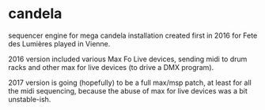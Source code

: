 # candela
sequencer engine for mega candela installation
created first in 2016 for Fete des Lumières played in Vienne.

2016 version included various Max Fo Live devices, sending midi to drum racks and other max for live devices (to drive a DMX program).

2017 version is going (hopefully) to be a full max/msp patch, at least for all the midi sequencing, because the abuse of max for live devices was a bit unstable-ish.
